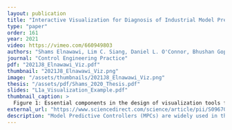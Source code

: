 ```yaml
---
layout: publication
title: "Interactive Visualization for Diagnosis of Industrial Model Predictive Controllers with Steady-State Optimizers"
type: "paper"
order: 161
year: 2021
video: https://vimeo.com/660949803
authors: "Shams Elnawawi, Lim C. Siang, Daniel L. O'Connor, Bhushan Gopaluni"
journal: "Control Engineering Practice"
pdf: "2021J8_Elnawawi_Viz.pdf"
thumbnail: "2021J8_Elnawawi_Viz.png"
image: "/assets/thumbnails/2021J8_Elnawawi_Viz.png"
thesis: "/assets/pdf/Shams_2020_Thesis.pdf"
slides: "L1a_Visualization_Example.pdf"
thumbnail_caption: >
  Figure 1: Essential components in the design of visualization tools for MPC systems. Engineers and operators often need to interact with the control system through a user interface to diagnose faults and abnormal controller behaviour. MPC systems store and generate large amounts of data in various forms, including process models and gain matrices, time series process data, and optimizer solutions. MPC users must successfully navigate through these complex datasets to obtain situational knowledge of the controller [...]
external_url: "https://www.sciencedirect.com/science/article/pii/S0967066121003014?dgcid=coauthor"
description: "Model Predictive Controllers (MPCs) are widely used in the process industries and are typically implemented with an integrated Linear Program (LP) optimizer in the form of two-stage LP-MPC systems. Despite significant control-theoretic advances in MPC design and performance evaluation in academia, there is still a gap in addressing operational issues in real-world MPC controllers. In particular, engineers and operators responsible for sustaining MPCs often need to interpret the LP solution to understand the controller’s actions. Without easy interpretability, it is difficult to troubleshoot MPCs especially for large-dimensional controllers. To alleviate this difficulty, a systematic approach that facilitates LP solution diagnostics using tools from data visualization and process control is developed. The ‘partial pivoting’ operation - an industrial practice that has seen limited exposure in academic literature - is discussed in detail with regards to its role in LP solution diagnosis. Typical workflows for diagnosing problematic controllers are used in conjunction with data visualization principles to guide the design of new tools focused on visualizing variable constraint data that facilitate the diagnosis process. These proposed tools are designed using Munzner’s “Nested Model” as a guiding framework for visualization design and evaluation. The use of these tools is demonstrated in multiple industrial examples, with comparison to current industrial methodologies."
---
```

